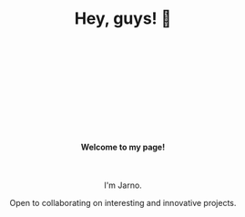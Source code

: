 <div>

  <h1 align="center">Hey, guys! 👋</h1>

  <h4 align="center" style="margin-top: 200px;">Welcome to my page!</h4>

  &nbsp;
  <p align="center">I'm Jarno.
  </p>
  <p align="center">Open to collaborating on interesting and innovative projects.</p>

</div>
